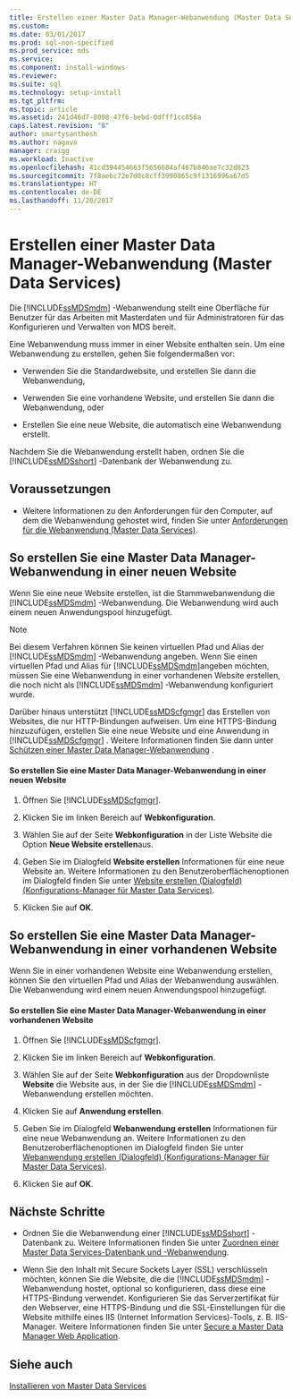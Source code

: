 ```yaml
---
title: Erstellen einer Master Data Manager-Webanwendung (Master Data Services) | Microsoft-Dokumentation
ms.custom: 
ms.date: 03/01/2017
ms.prod: sql-non-specified
ms.prod_service: mds
ms.service: 
ms.component: install-windows
ms.reviewer: 
ms.suite: sql
ms.technology: setup-install
ms.tgt_pltfrm: 
ms.topic: article
ms.assetid: 241d46d7-8008-47f6-bebd-0dfff1cc856a
caps.latest.revision: "8"
author: smartysanthosh
ms.author: nagavo
manager: craigg
ms.workload: Inactive
ms.openlocfilehash: 41cd394454663f5656684af467b846ae7c32d823
ms.sourcegitcommit: 7f8aebc72e7d0c8cff3990865c9f1316996a67d5
ms.translationtype: HT
ms.contentlocale: de-DE
ms.lasthandoff: 11/20/2017
---
```

# <a name="create-a-master-data-manager-web-application-master-data-services"></a>Erstellen einer Master Data Manager-Webanwendung (Master Data Services)
  Die [!INCLUDE[ssMDSmdm](../../includes/ssmdsmdm-md.md)] -Webanwendung stellt eine Oberfläche für Benutzer für das Arbeiten mit Masterdaten und für Administratoren für das Konfigurieren und Verwalten von MDS bereit.  
  
 Eine Webanwendung muss immer in einer Website enthalten sein. Um eine Webanwendung zu erstellen, gehen Sie folgendermaßen vor:  
  
-   Verwenden Sie die Standardwebsite, und erstellen Sie dann die Webanwendung,  
  
-   Verwenden Sie eine vorhandene Website, und erstellen Sie dann die Webanwendung, oder  
  
-   Erstellen Sie eine neue Website, die automatisch eine Webanwendung erstellt.  
  
 Nachdem Sie die Webanwendung erstellt haben, ordnen Sie die [!INCLUDE[ssMDSshort](../../includes/ssmdsshort-md.md)] -Datenbank der Webanwendung zu.  
  
## <a name="prerequisites"></a>Voraussetzungen  
  
-   Weitere Informationen zu den Anforderungen für den Computer, auf dem die Webanwendung gehostet wird, finden Sie unter [Anforderungen für die Webanwendung &#40;Master Data Services&#41;](../../master-data-services/install-windows/web-application-requirements-master-data-services.md).  
  
## <a name="to-create-a-master-data-manager-web-application-in-a-new-website"></a>So erstellen Sie eine Master Data Manager-Webanwendung in einer neuen Website  
 Wenn Sie eine neue Website erstellen, ist die Stammwebanwendung die [!INCLUDE[ssMDSmdm](../../includes/ssmdsmdm-md.md)] -Webanwendung. Die Webanwendung wird auch einem neuen Anwendungspool hinzugefügt.  
  
> [!NOTE]  
>  Bei diesem Verfahren können Sie keinen virtuellen Pfad und Alias der [!INCLUDE[ssMDSmdm](../../includes/ssmdsmdm-md.md)] -Webanwendung angeben. Wenn Sie einen virtuellen Pfad und Alias für [!INCLUDE[ssMDSmdm](../../includes/ssmdsmdm-md.md)]angeben möchten, müssen Sie eine Webanwendung in einer vorhandenen Website erstellen, die noch nicht als [!INCLUDE[ssMDSmdm](../../includes/ssmdsmdm-md.md)] -Webanwendung konfiguriert wurde.  
  
 Darüber hinaus unterstützt [!INCLUDE[ssMDScfgmgr](../../includes/ssmdscfgmgr-md.md)] das Erstellen von Websites, die nur HTTP-Bindungen aufweisen. Um eine HTTPS-Bindung hinzuzufügen, erstellen Sie eine neue Website und eine Anwendung in [!INCLUDE[ssMDScfgmgr](../../includes/ssmdscfgmgr-md.md)] . Weitere Informationen finden Sie dann unter [Schützen einer Master Data Manager-Webanwendung](../../master-data-services/install-windows/secure-a-master-data-manager-web-application.md) .  
  
#### <a name="to-create-a-master-data-manager-web-application-in-a-new-website"></a>So erstellen Sie eine Master Data Manager-Webanwendung in einer neuen Website  
  
1.  Öffnen Sie [!INCLUDE[ssMDScfgmgr](../../includes/ssmdscfgmgr-md.md)].  
  
2.  Klicken Sie im linken Bereich auf **Webkonfiguration**.  
  
3.  Wählen Sie auf der Seite **Webkonfiguration** in der Liste Website die Option **Neue Website erstellen**aus.  
  
4.  Geben Sie im Dialogfeld **Website erstellen** Informationen für eine neue Website an. Weitere Informationen zu den Benutzeroberflächenoptionen im Dialogfeld finden Sie unter [Website erstellen (Dialogfeld) &#40;Konfigurations-Manager für Master Data Services&#41;](../../master-data-services/create-website-dialog-box-master-data-services-configuration-manager.md).  
  
5.  Klicken Sie auf **OK**.  
  
## <a name="to-create-a-master-data-manager-web-application-in-an-existing-website"></a>So erstellen Sie eine Master Data Manager-Webanwendung in einer vorhandenen Website  
 Wenn Sie in einer vorhandenen Website eine Webanwendung erstellen, können Sie den virtuellen Pfad und Alias der Webanwendung auswählen. Die Webanwendung wird einem neuen Anwendungspool hinzugefügt.  
  
#### <a name="to-create-a-master-data-manager-web-application-in-an-existing-website"></a>So erstellen Sie eine Master Data Manager-Webanwendung in einer vorhandenen Website  
  
1.  Öffnen Sie [!INCLUDE[ssMDScfgmgr](../../includes/ssmdscfgmgr-md.md)].  
  
2.  Klicken Sie im linken Bereich auf **Webkonfiguration**.  
  
3.  Wählen Sie auf der Seite **Webkonfiguration** aus der Dropdownliste **Website** die Website aus, in der Sie die [!INCLUDE[ssMDSmdm](../../includes/ssmdsmdm-md.md)] -Webanwendung erstellen möchten.  
  
4.  Klicken Sie auf **Anwendung erstellen**.  
  
5.  Geben Sie im Dialogfeld **Webanwendung erstellen** Informationen für eine neue Webanwendung an. Weitere Informationen zu den Benutzeroberflächenoptionen im Dialogfeld finden Sie unter [Webanwendung erstellen (Dialogfeld) &#40;Konfigurations-Manager für Master Data Services&#41;](../../master-data-services/create-web-application-dialog-box-master-data-services-configuration-manager.md).  
  
6.  Klicken Sie auf **OK**.  
  
## <a name="next-steps"></a>Nächste Schritte  
  
-   Ordnen Sie die Webanwendung einer [!INCLUDE[ssMDSshort](../../includes/ssmdsshort-md.md)] -Datenbank zu. Weitere Informationen finden Sie unter [Zuordnen einer Master Data Services-Datenbank und -Webanwendung](../../master-data-services/install-windows/associate-a-master-data-services-database-and-web-application.md).  
  
-   Wenn Sie den Inhalt mit Secure Sockets Layer (SSL) verschlüsseln möchten, können Sie die Website, die die [!INCLUDE[ssMDSmdm](../../includes/ssmdsmdm-md.md)] -Webanwendung hostet, optional so konfigurieren, dass diese eine HTTPS-Bindung verwendet. Konfigurieren Sie das Serverzertifikat für den Webserver, eine HTTPS-Bindung und die SSL-Einstellungen für die Website mithilfe eines IIS (Internet Information Services)-Tools, z. B. IIS-Manager. Weitere Informationen finden Sie unter [Secure a Master Data Manager Web Application](../../master-data-services/install-windows/secure-a-master-data-manager-web-application.md).  
  
## <a name="see-also"></a>Siehe auch  
 [Installieren von Master Data Services](../../master-data-services/install-windows/install-master-data-services.md)  
  
  
